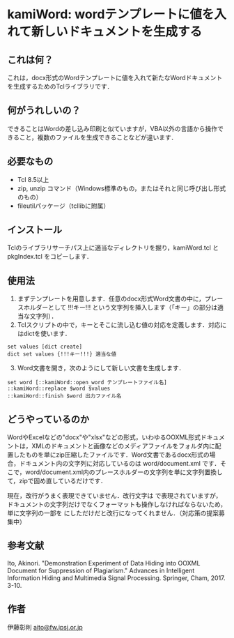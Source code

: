 ﻿# kamiWord: wordテンプレートに値を入れて新しいドキュメントを生成する

## これは何？

これは，docx形式のWordテンプレートに値を入れて新たなWordドキュメントを生成するためのTclライブラリです．

## 何がうれしいの？
できることはWordの差し込み印刷と似ていますが，VBA以外の言語から操作できること，複数のファイルを生成できることなどが違います．

## 必要なもの
- Tcl 8.5以上
- zip, unzip コマンド（Windows標準のもの，またはそれと同じ呼び出し形式のもの）
- fileutilパッケージ（tcllibに附属）

## インストール
Tclのライブラリサーチパス上に適当なディレクトリを掘り，kamiWord.tcl とpkgIndex.tcl をコピーします．

## 使用法

1. まずテンプレートを用意します．任意のdocx形式Word文書の中に，プレースホルダーとして !!!キー!!! という文字列を挿入します（「キー」の部分は適当な文字列）．
2. Tclスクリプトの中で，キーとそこに流し込む値の対応を定義します．対応にはdictを使います．

```
set values [dict create]
dict set values {!!!キー!!!} 適当な値
```

3. Word文書を開き，次のようにして新しい文書を生成します．

```
set word [::kamiWord::open_word テンプレートファイル名]
::kamiWord::replace $word $values
::kamiWord::finish $word 出力ファイル名
```

## どうやっているのか
WordやExcelなどの"docx"や"xlsx"などの形式，いわゆるOOXML形式ドキュメントは，XMLのドキュメントと画像などのメディアファイルをフォルダ内に配置したものを単にzip圧縮したファイルです．Word文書であるdocx形式の場合，ドキュメント内の文字列に対応しているのは word/document.xml です．そこで，word/document.xml内のプレースホルダーの文字列を単に文字列置換して，zipで固め直しているだけです．

現在，改行がうまく表現できていません．改行文字は&#10;で表現されていますが，ドキュメントの文字列だけでなくフォーマットも操作しなければならないため，単に文字列の一部を&#10;にしただけだと改行になってくれません．（対応策の提案募集中）

## 参考文献
Ito, Akinori. "Demonstration Experiment of Data Hiding into OOXML Document for Suppression of Plagiarism." Advances in Intelligent Information Hiding and Multimedia Signal Processing. Springer, Cham, 2017. 3-10.

## 作者
伊藤彰則 aito@fw.ipsj.or.jp
